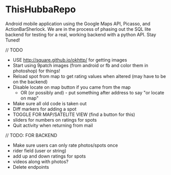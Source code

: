 ThisHubbaRepo
=============

Android mobile application using the Google Maps API, Picasso, and ActionBarSherlock. We are in the process of phasing out the SQL lite backend for testing for a real, working backend with a python API. Stay Tuned!

// TODO
- USE http://square.github.io/okhttp/ for getting images
- Start using 9patch images (from android or fb and color them in photoshop) for things!
- Reload spot from map to get rating values when altered (may have to be on the backend)
- Disable locate on map button if you came from the map
	- OR (or possibly and) - put something after address to say "or locate on map"
- Make sure all old code is taken out
- Diff markers for adding a spot
- TOGGLE FOR MAP/SATELITE VIEW (find a button for this)
- sliders for numbers on ratings for spots
- Quit activity when returning from mail

// TODO: FOR BACKEND
- Make sure users can only rate photos/spots once
- rider field (user or string)
- add up and down ratings for spots
- videos along with photos?
- Delete endpoints